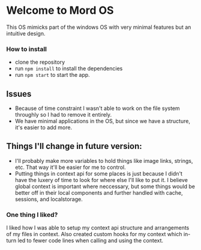 # Welcome to Mord OS
This OS mimicks part of the windows OS with very minimal features but an intuitive design.

### How to install
- clone the repository
- run `npm install` to install the dependencies
- run `npm start` to start the app.

## Issues
- Because of time constraint I wasn't able to work on the file system throughly so I had to remove it entirely.
- We have minimal applications in the OS, but since we have a structure, it's easier to add more.

## Things I'll change in future version:
- I'll probably make more variables to hold things like image links, strings, etc. That way it'll be easier for me to control.
- Putting things in context api for some places is just because I didn't have the luxery of time to look for where else I'll like to put it. I believe global context is important where neccessary, but some things would be better off in their local components and further handled with cache, sessions, and localstorage.

### One thing I liked?
I liked how I was able to setup my context api structure and arrangements of my files in context. Also created custom hooks for my context which in-turn led to fewer code lines when calling and using the context.
